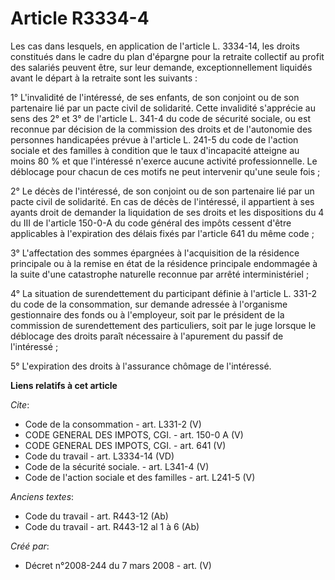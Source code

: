 # Article R3334-4

Les cas dans lesquels, en application de l'article L. 3334-14, les droits constitués dans le cadre du plan d'épargne pour la
retraite collectif au profit des salariés peuvent être, sur leur demande, exceptionnellement liquidés avant le départ à la
retraite sont les suivants : 

1° L'invalidité de l'intéressé, de ses enfants, de son conjoint ou de son partenaire lié par un pacte civil de solidarité.
Cette invalidité s'apprécie au sens des 2° et 3° de l'article L. 341-4 du code de sécurité sociale, ou est reconnue par
décision de la commission des droits et de l'autonomie des personnes handicapées prévue à l'article L. 241-5 du code de
l'action sociale et des familles à condition que le taux d'incapacité atteigne au moins 80 % et que l'intéressé n'exerce
aucune activité professionnelle. Le déblocage pour chacun de ces motifs ne peut intervenir qu'une seule fois ; 

2° Le décès de l'intéressé, de son conjoint ou de son partenaire lié par un pacte civil de solidarité. En cas de décès de
l'intéressé, il appartient à ses ayants droit de demander la liquidation de ses droits et les dispositions du 4 du III de
l'article 150-0-A du code général des impôts cessent d'être applicables à l'expiration des délais fixés par l'article 641 du
même code ; 

3° L'affectation des sommes épargnées à l'acquisition de la résidence principale ou à la remise en état de la résidence
principale endommagée à la suite d'une catastrophe naturelle reconnue par arrêté interministériel ; 

4° La situation de surendettement du participant définie à l'article L. 331-2 du code de la consommation, sur demande
adressée à l'organisme gestionnaire des fonds ou à l'employeur, soit par le président de la commission de surendettement des
particuliers, soit par le juge lorsque le déblocage des droits paraît nécessaire à l'apurement du passif de l'intéressé ; 

5° L'expiration des droits à l'assurance chômage de l'intéressé.

**Liens relatifs à cet article**

_Cite_:

  - Code de la consommation - art. L331-2 (V)
  - CODE GENERAL DES IMPOTS, CGI. - art. 150-0 A (V)
  - CODE GENERAL DES IMPOTS, CGI. - art. 641 (V)
  - Code du travail - art. L3334-14 (VD)
  - Code de la sécurité sociale. - art. L341-4 (V)
  - Code de l'action sociale et des familles - art. L241-5 (V)

_Anciens textes_:

  - Code du travail - art. R443-12 (Ab)
  - Code du travail - art. R443-12 al 1 à 6 (Ab)

_Créé par_:

  - Décret n°2008-244 du 7 mars 2008 - art. (V)
